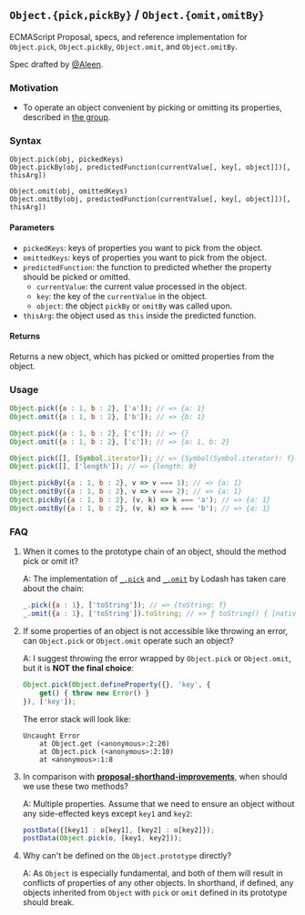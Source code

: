 ## `Object.{pick,pickBy}` / `Object.{omit,omitBy}`

ECMAScript Proposal, specs, and reference implementation for `Object.pick`, `Object.pickBy`, `Object.omit`, and `Object.omitBy`.

Spec drafted by [@Aleen](https://github.com/aleen42).

### Motivation

- To operate an object convenient by picking or omitting its properties, described in [the group](https://es.discourse.group/t/object-prototype-pick-object-prototype-omit/515).

### Syntax

```
Object.pick(obj, pickedKeys)
Object.pickBy(obj, predictedFunction(currentValue[, key[, object]])[, thisArg])

Object.omit(obj, omittedKeys)
Object.omitBy(obj, predictedFunction(currentValue[, key[, object]])[, thisArg])
```

#### Parameters

- `pickedKeys`: keys of properties you want to pick from the object.
- `omittedKeys`: keys of properties you want to pick from the object.
- `predictedFunction`: the function to predicted whether the property should be picked or omitted.
  - `currentValue`: the current value processed in the object.
  - `key`: the key of the `currentValue` in the object.
  - `object`: the object `pickBy` or `omitBy` was called upon.
- `thisArg`: the object used as `this` inside the predicted function.

#### Returns

Returns a new object, which has picked or omitted properties from the object.

### Usage

```js
Object.pick({a : 1, b : 2}, ['a']); // => {a: 1}
Object.omit({a : 1, b : 2}, ['b']); // => {b: 1}

Object.pick({a : 1, b : 2}, ['c']); // => {}
Object.omit({a : 1, b : 2}, ['c']); // => {a: 1, b: 2}

Object.pick([], [Symbol.iterator]); // => {Symbol(Symbol.iterator): f}
Object.pick([], ['length']); // => {length: 0}

Object.pickBy({a : 1, b : 2}, v => v === 1); // => {a: 1}
Object.omitBy({a : 1, b : 2}, v => v === 2); // => {a: 1}
Object.pickBy({a : 1, b : 2}, (v, k) => k === 'a'); // => {a: 1}
Object.omitBy({a : 1, b : 2}, (v, k) => k === 'b'); // => {a: 1}
```

### FAQ

1. When it comes to the prototype chain of an object, should the method pick or omit it?

    A: The implementation of [`_.pick`](https://lodash.com/docs/4.17.15#pick) and [`_.omit`](https://lodash.com/docs/4.17.15#omit) by Lodash has taken care about the chain:

    ```js
    _.pick({a : 1}, ['toString']); // => {toString: f}
    _.omit({a : 1}, ['toString']).toString; // => ƒ toString() { [native code] }
    ```
2. If some properties of an object is not accessible like throwing an error, can `Object.pick` or `Object.omit` operate such an object?

    A: I suggest throwing the error wrapped by `Object.pick` or `Object.omit`, but it is **NOT the final choice**:

    ```js
    Object.pick(Object.defineProperty({}, 'key', {
	    get() { throw new Error() }
    }), ['key']);
    ```

    The error stack will look like:

    ```
    Uncaught Error
        at Object.get (<anonymous>:2:20)
        at Object.pick (<anonymous>:2:10)
        at <anonymous>:1:8 
    ```

3. In comparison with [**proposal-shorthand-improvements**](https://github.com/rbuckton/proposal-shorthand-improvements), when should we use these two methods?

    A: Multiple properties. Assume that we need to ensure an object without any side-effected keys except `key1` and `key2`:

    ```js
    postData({[key1] : o[key1], [key2] : o[key2]});
    postData(Object.pick(o, [key1, key2])); 
    ```

4. Why can't be defined on the `Object.prototype` directly?

    A: As `Object` is especially fundamental, and both of them will result in conflicts of properties of any other objects. In shorthand, if defined, any objects inherited from `Object` with `pick` or `omit` defined in its prototype should break.

